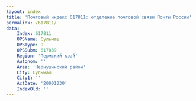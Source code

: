 ```yaml
---
layout: index
title: 'Почтовый индекс 617811: отделение почтовой связи Почты России'
permalink: /617811/
data:
    Index: 617811
    OPSName: Сульмаш
    OPSType: О
    OPSSubm: 617839
    Region: 'Пермский край'
    Autonom: ''
    Area: 'Чернушинский район'
    City: Сульмаш
    City1: ''
    ActDate: '20001030'
    IndexOld: ''
---
```

